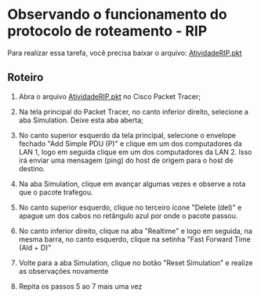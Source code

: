 # Observando o funcionamento do protocolo de roteamento - RIP

Para realizar essa tarefa, você precisa baixar o arquivo: [AtividadeRIP.pkt](https://github.com/info-ifc-vda/ccna1/raw/refs/heads/main/M%C3%B3dulo%208/Atividade1/AtividadeRIP.pkt)
## Roteiro

1. Abra o arquivo [AtividadeRIP.pkt](https://github.com/info-ifc-vda/ccna1/raw/refs/heads/main/M%C3%B3dulo%208/Atividade1/AtividadeRIP.pkt) no Cisco Packet Tracer;

2. Na tela principal do Packet Tracer, no canto inferior direito, selecione a aba Simulation. Deixe esta aba aberta;

3. No canto superior esquerdo da tela principal, selecione o envelope fechado "Add Simple PDU (P)" e clique em um dos computadores da LAN 1, logo em seguida clique em um dos computadores da LAN 2. Isso irá enviar uma mensagem (ping) do host de origem para o host de destino.

4. Na aba Simulation, clique em avançar algumas vezes e observe a rota que o pacote trafegou.

5. No canto superior esquerdo, clique no terceiro ícone "Delete (del)" e apague um dos cabos no retângulo azul por onde o pacote passou.

6. No canto inferior direito, clique na aba "Realtime" e logo em seguida, na mesma barra, no canto esquerdo, clique na setinha "Fast Forward Time (Ald + D)"

7. Volte para a aba Simulation, clique no botão "Reset Simulation" e realize as observações novamente

8. Repita os passos 5 ao 7 mais uma vez
